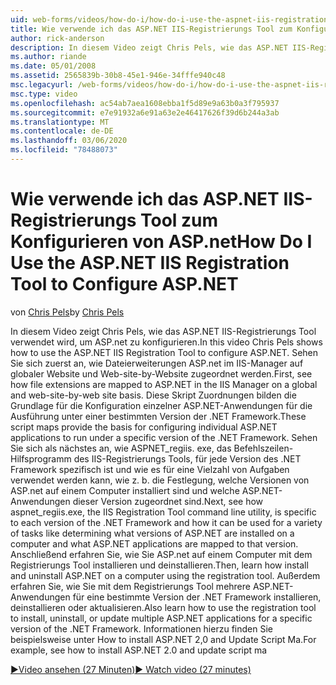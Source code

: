 ```yaml
---
uid: web-forms/videos/how-do-i/how-do-i-use-the-aspnet-iis-registration-tool-to-configure-aspnet
title: Wie verwende ich das ASP.NET IIS-Registrierungs Tool zum Konfigurieren von ASP.net | Microsoft-Dokumentation
author: rick-anderson
description: In diesem Video zeigt Chris Pels, wie das ASP.NET IIS-Registrierungs Tool verwendet wird, um ASP.net zu konfigurieren. Sehen Sie sich zuerst an, wie Dateierweiterungen ASP.NET zugeordnet werden...
ms.author: riande
ms.date: 05/01/2008
ms.assetid: 2565839b-30b8-45e1-946e-34fffe940c48
msc.legacyurl: /web-forms/videos/how-do-i/how-do-i-use-the-aspnet-iis-registration-tool-to-configure-aspnet
msc.type: video
ms.openlocfilehash: ac54ab7aea1608ebba1f5d89e9a63b0a3f795937
ms.sourcegitcommit: e7e91932a6e91a63e2e46417626f39d6b244a3ab
ms.translationtype: MT
ms.contentlocale: de-DE
ms.lasthandoff: 03/06/2020
ms.locfileid: "78488073"
---
```

# <a name="how-do-i-use-the-aspnet-iis-registration-tool-to-configure-aspnet"></a><span data-ttu-id="ea423-104">Wie verwende ich das ASP.NET IIS-Registrierungs Tool zum Konfigurieren von ASP.net</span><span class="sxs-lookup"><span data-stu-id="ea423-104">How Do I Use the ASP.NET IIS Registration Tool to Configure ASP.NET</span></span>

<span data-ttu-id="ea423-105">von [Chris Pels](https://twitter.com/chrispels)</span><span class="sxs-lookup"><span data-stu-id="ea423-105">by [Chris Pels](https://twitter.com/chrispels)</span></span>

<span data-ttu-id="ea423-106">In diesem Video zeigt Chris Pels, wie das ASP.NET IIS-Registrierungs Tool verwendet wird, um ASP.net zu konfigurieren.</span><span class="sxs-lookup"><span data-stu-id="ea423-106">In this video Chris Pels shows how to use the ASP.NET IIS Registration Tool to configure ASP.NET.</span></span> <span data-ttu-id="ea423-107">Sehen Sie sich zuerst an, wie Dateierweiterungen ASP.net im IIS-Manager auf globaler Website und Web-site-by-Website zugeordnet werden.</span><span class="sxs-lookup"><span data-stu-id="ea423-107">First, see how file extensions are mapped to ASP.NET in the IIS Manager on a global and web-site-by-web site basis.</span></span> <span data-ttu-id="ea423-108">Diese Skript Zuordnungen bilden die Grundlage für die Konfiguration einzelner ASP.NET-Anwendungen für die Ausführung unter einer bestimmten Version der .NET Framework.</span><span class="sxs-lookup"><span data-stu-id="ea423-108">These script maps provide the basis for configuring individual ASP.NET applications to run under a specific version of the .NET Framework.</span></span> <span data-ttu-id="ea423-109">Sehen Sie sich als nächstes an, wie ASPNET\_regiis. exe, das Befehlszeilen-Hilfsprogramm des IIS-Registrierungs Tools, für jede Version des .NET Framework spezifisch ist und wie es für eine Vielzahl von Aufgaben verwendet werden kann, wie z. b. die Festlegung, welche Versionen von ASP.net auf einem Computer installiert sind und welche ASP.NET-Anwendungen dieser Version zugeordnet sind.</span><span class="sxs-lookup"><span data-stu-id="ea423-109">Next, see how aspnet\_regiis.exe, the IIS Registration Tool command line utility, is specific to each version of the .NET Framework and how it can be used for a variety of tasks like determining what versions of ASP.NET are installed on a computer and what ASP.NET applications are mapped to that version.</span></span> <span data-ttu-id="ea423-110">Anschließend erfahren Sie, wie Sie ASP.net auf einem Computer mit dem Registrierungs Tool installieren und deinstallieren.</span><span class="sxs-lookup"><span data-stu-id="ea423-110">Then, learn how install and uninstall ASP.NET on a computer using the registration tool.</span></span> <span data-ttu-id="ea423-111">Außerdem erfahren Sie, wie Sie mit dem Registrierungs Tool mehrere ASP.NET-Anwendungen für eine bestimmte Version der .NET Framework installieren, deinstallieren oder aktualisieren.</span><span class="sxs-lookup"><span data-stu-id="ea423-111">Also learn how to use the registration tool to install, uninstall, or update multiple ASP.NET applications for a specific version of the .NET Framework.</span></span> <span data-ttu-id="ea423-112">Informationen hierzu finden Sie beispielsweise unter How to install ASP.NET 2,0 and Update Script Ma.</span><span class="sxs-lookup"><span data-stu-id="ea423-112">For example, see how to install ASP.NET 2.0 and update script ma</span></span>

[<span data-ttu-id="ea423-113">&#9654;Video ansehen (27 Minuten)</span><span class="sxs-lookup"><span data-stu-id="ea423-113">&#9654; Watch video (27 minutes)</span></span>](https://channel9.msdn.com/Blogs/ASP-NET-Site-Videos/how-do-i-use-the-aspnet-iis-registration-tool-to-configure-aspnet)
